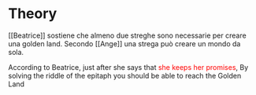 # Theory
[[Beatrice]] sostiene che almeno due streghe sono necessarie per creare una golden land.
Secondo [[Ange]] una strega può creare un mondo da sola.

According to Beatrice, just after she says that <font color="#ff0000">she keeps her promises</font>, By solving the riddle of the epitaph you should be able to reach the Golden Land
